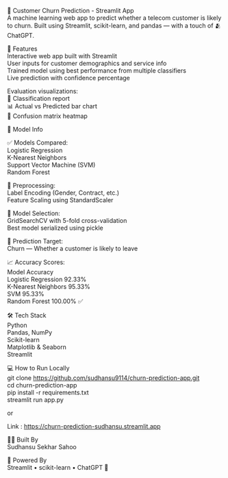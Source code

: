 🧠 Customer Churn Prediction - Streamlit App  
A machine learning web app to predict whether a telecom customer is likely to churn. Built using Streamlit, scikit-learn, and pandas — with a touch of 🫂 ChatGPT.  
  
🚀 Features  
Interactive web app built with Streamlit  
User inputs for customer demographics and service info  
Trained model using best performance from multiple classifiers  
Live prediction with confidence percentage  
  
Evaluation visualizations:  
📄 Classification report  
📊 Actual vs Predicted bar chart  
🔲 Confusion matrix heatmap  
  
🧠 Model Info  
  
✅ Models Compared:  
Logistic Regression  
K-Nearest Neighbors  
Support Vector Machine (SVM)  
Random Forest  
  
🧪 Preprocessing:  
Label Encoding (Gender, Contract, etc.)  
Feature Scaling using StandardScaler  
  
🧬 Model Selection:  
GridSearchCV with 5-fold cross-validation  
Best model serialized using pickle  
  
🎯 Prediction Target:  
Churn — Whether a customer is likely to leave  
  
📈 Accuracy Scores:  
Model	Accuracy  
Logistic Regression	92.33%  
K-Nearest Neighbors	95.33%  
SVM	95.33%  
Random Forest	100.00% ✅  
  
🛠️ Tech Stack  
Python  
Pandas, NumPy  
Scikit-learn  
Matplotlib & Seaborn  
Streamlit  
  
💻 How to Run Locally  
git clone https://github.com/sudhansu9114/churn-prediction-app.git  
cd churn-prediction-app  
pip install -r requirements.txt  
streamlit run app.py  
  
or  
  
Link : https://churn-prediction-sudhansu.streamlit.app  
  
👨‍💻 Built By  
Sudhansu Sekhar Sahoo  
  
🤖 Powered By  
Streamlit • scikit-learn • ChatGPT 🌟  
